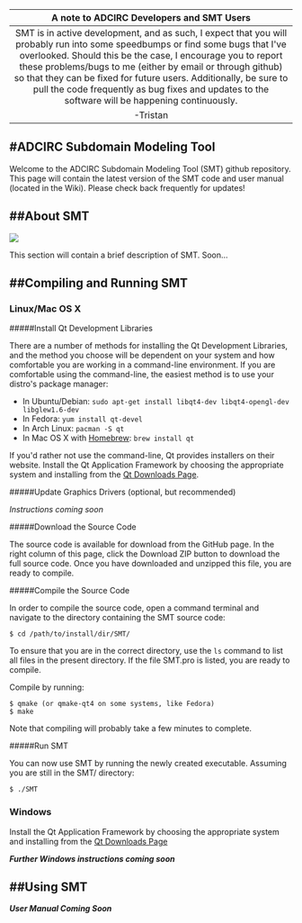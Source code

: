 | A note to ADCIRC Developers and SMT Users |
|:-------------------------------------------:|
| SMT is in active development, and as such, I expect that you will probably run into some speedbumps or find some bugs that I've overlooked. Should this be the case, I encourage you to report these problems/bugs to me (either by email or through github) so that they can be fixed for future users. Additionally, be sure to pull the code frequently as bug fixes and updates to the software will be happening continuously. |
| -Tristan |

#ADCIRC Subdomain Modeling Tool
-------------------------------------------------------------------------------

Welcome to the ADCIRC Subdomain Modeling Tool (SMT) github repository. This page will contain
the latest version of the SMT code and user manual (located in the Wiki). Please check
back frequently for updates!

##About SMT
-------------------------------------------------------------------------------
![](https://raw.githubusercontent.com/atdyer/SMT/master/images/caseStudy_allCreated.png)

This section will contain a brief description of SMT. Soon...

##Compiling and Running SMT
-------------------------------------------------------------------------------

### Linux/Mac OS X

#####Install Qt Development Libraries

There are a number of methods for installing the Qt Development Libraries, and the method
you choose will be dependent on your system and how comfortable you are working in a 
command-line environment. If you are comfortable using the command-line, the easiest
method is to use your distro's package manager:

* In Ubuntu/Debian: `sudo apt-get install libqt4-dev libqt4-opengl-dev libglew1.6-dev`
* In Fedora:        `yum install qt-devel`
* In Arch Linux:    `pacman -S qt`
* In Mac OS X with [Homebrew](http://mxcl.github.io/homebrew/): `brew install qt`

If you'd rather not use the command-line, Qt provides installers on their website.
Install the Qt Application Framework by choosing the appropriate system and installing
from the [Qt Downloads Page](http://qt-project.org/downloads).

#####Update Graphics Drivers (optional, but recommended)

*Instructions coming soon*

#####Download the Source Code

The source code is available for download from the GitHub page. In the right column of
this page, click the Download ZIP button to download the full source code. Once you have
downloaded and unzipped this file, you are ready to compile.

#####Compile the Source Code

In order to compile the source code, open a command terminal and navigate to the directory
containing the SMT source code:

    $ cd /path/to/install/dir/SMT/

To ensure that you are in the correct directory, use the `ls` command to list all files
in the present directory. If the file SMT.pro is listed, you are ready to compile.

Compile by running:

    $ qmake (or qmake-qt4 on some systems, like Fedora)
    $ make

Note that compiling will probably take a few minutes to complete.

#####Run SMT

You can now use SMT by running the newly created executable.
Assuming you are still in the SMT/ directory:

    $ ./SMT

### Windows

Install the Qt Application Framework by choosing the appropriate system
and installing from the [Qt Downloads Page](http://qt-project.org/downloads) 

***Further Windows instructions coming soon***

##Using SMT
-------------------------------------------------------------------------------

***User Manual Coming Soon***



